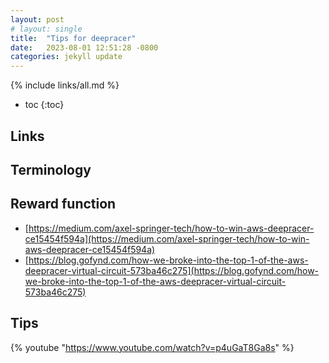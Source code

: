 ```yaml
---
layout: post
# layout: single
title:  "Tips for deepracer"
date:   2023-08-01 12:51:28 -0800
categories: jekyll update
---
```


{% include links/all.md %}

* toc
{:toc}


## Links

## Terminology

## Reward function

  * [https://medium.com/axel-springer-tech/how-to-win-aws-deepracer-ce15454f594a](https://medium.com/axel-springer-tech/how-to-win-aws-deepracer-ce15454f594a)
  * [https://blog.gofynd.com/how-we-broke-into-the-top-1-of-the-aws-deepracer-virtual-circuit-573ba46c275](https://blog.gofynd.com/how-we-broke-into-the-top-1-of-the-aws-deepracer-virtual-circuit-573ba46c275)

## Tips

 {% youtube "https://www.youtube.com/watch?v=p4uGaT8Ga8s" %}
